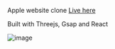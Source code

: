 Apple website clone [Live here](https://threejs-gsap-applewebsite.vercel.app/)

Built with Threejs, Gsap and React

![image](https://github.com/arrovain/threejs-gsap-applewebsite/assets/127416772/01c1e4a0-fe2e-4019-a76e-0f8fd3b57037)
